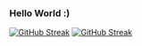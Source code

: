 ### Hello World :)

[![GitHub Streak](https://github-readme-streak-stats.herokuapp.com?user=krithika117&theme=dark-smoky)](https://git.io/streak-stats)
[![GitHub Streak](https://github-readme-streak-stats.herokuapp.com/?user=krithika117)](https://git.io/streak-stats)

<!--
**krithika117/krithika117** is a ✨ _special_ ✨ repository because its `README.md` (this file) appears on your GitHub profile.

Here are some ideas to get you started:

- 🔭 I’m currently working on ...
- 🌱 I’m currently learning ...
- 👯 I’m looking to collaborate on ...
- 🤔 I’m looking for help with ...
- 💬 Ask me about ...
- 📫 How to reach me: ...
- 😄 Pronouns: ...
- ⚡ Fun fact: ...
-->
